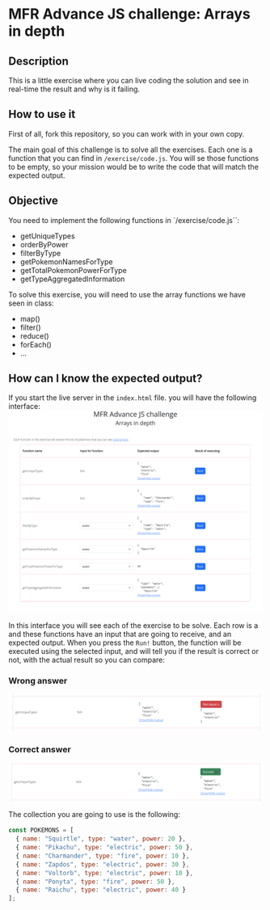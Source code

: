 # MFR Advance JS challenge: Arrays in depth

## Description
This is a little exercise where you can live coding the solution and see in real-time the result and why is it failing.

## How to use it

First of all, fork this repository, so you can work with in your own copy.

The main goal of this challenge is to solve all the exercises. Each one is a function that you can find in `/exercise/code.js`. You will se those functions to be empty, so your mission would be to write the code that will match the expected output.

## Objective
You need to implement the following functions in `/exercise/code.js``:
* getUniqueTypes
* orderByPower
* filterByType
* getPokemonNamesForType
* getTotalPokemonPowerForType
* getTypeAggregatedInformation

To solve this exercise, you will need to use the array functions we have seen in class:
* map()
* filter()
* reduce()
* forEach()
* ...


## How can I know the expected output?

If you start the live server in the `index.html` file. you will have the following interface:
![](./docs/web.png)

In this interface you will see each of the exercise to be solve. Each row is a and these functions have an input that are going to receive, and an expected output. When you press the `Run!` button, the function will be executed using the selected input, and will tell you if the result is correct or not, with the actual result so you can compare:

### Wrong answer
![](./docs/wrong.png)

### Correct answer
![](./docs/success.png)

The collection you are going to use is the following:
```js
const POKEMONS = [
  { name: "Squirtle", type: "water", power: 20 },
  { name: "Pikachu", type: "electric", power: 50 },
  { name: "Charmander", type: "fire", power: 10 },
  { name: "Zapdos", type: "electric", power: 30 },
  { name: "Voltorb", type: "electric", power: 10 },
  { name: "Ponyta", type: "fire", power: 50 },
  { name: "Raichu", type: "electric", power: 40 }
];
```
